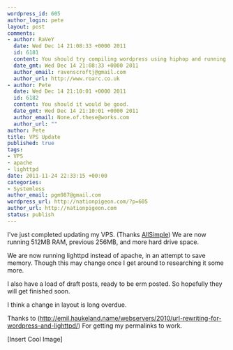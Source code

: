 ```yaml
--- 
wordpress_id: 605
author_login: pete
layout: post
comments: 
- author: RaVeY
  date: Wed Dec 14 21:08:33 +0000 2011
  id: 6181
  content: You should try compiling wordpress using hiphop and running it as a standalone app on your server! I'm going to try this and publish a howto at some point soon :)
  date_gmt: Wed Dec 14 21:08:33 +0000 2011
  author_email: ravenscroftj@gmail.com
  author_url: http://www.roarc.co.uk
- author: Pete
  date: Wed Dec 14 21:10:01 +0000 2011
  id: 6182
  content: You should it would be good.
  date_gmt: Wed Dec 14 21:10:01 +0000 2011
  author_email: None.of.these@works.com
  author_url: ""
author: Pete
title: VPS Update
published: true
tags: 
- VPS
- apache
- lighttpd
date: 2011-11-24 22:33:15 +00:00
categories: 
- Systemless
author_email: pgm987@gmail.com
wordpress_url: http://nationpigeon.com/?p=605
author_url: http://nationpigeon.com
status: publish
---
```

I've just completed updating my VPS. (Thanks <a href="https://clients.allsimple.net/aff.php?aff=033" title="All Simple" target="_blank">AllSimple</a>) We are now running 512MB RAM, previous 256MB, and more hard drive space. 

We are now running lighttpd instead of apache, in an attempt to save memory. Though this may change once I get around to researching it some more. 

I also have a load of draft posts, ready to be erm posted. So hopefully they will get finished soon. 

I think a change in layout is long overdue. 

Thanks to (<a href="http://emil.haukeland.name/webservers/2010/url-rewriting-for-wordpress-and-lighttpd/" target="_blank">http://emil.haukeland.name/webservers/2010/url-rewriting-for-wordpress-and-lighttpd/</a>) For getting my permalinks to work.

[Insert Cool Image]

